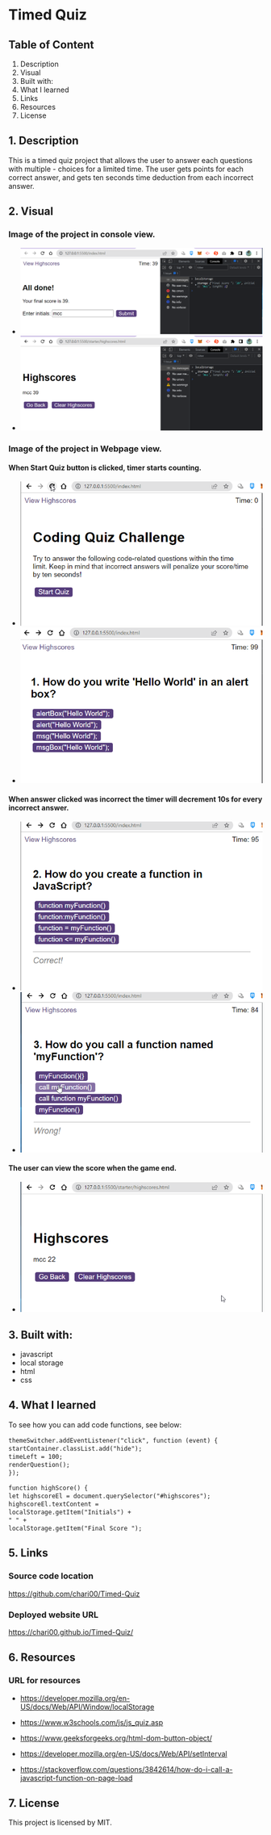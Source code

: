 # Timed Quiz

## Table of Content

1. Description
2. Visual
3. Built with:
4. What I learned
5. Links
6. Resources
7. License

## 1. Description

This is a timed quiz project that allows the user to answer each questions with multiple - choices for a limited time. The user gets points for each correct answer, and gets ten seconds time deduction from each incorrect answer.

## 2. Visual

### Image of the project in console view.

- <img src="/assets/images/quizdone.png">

- <img src="/assets/images/highscore.png">

### Image of the project in Webpage view.

#### When Start Quiz button is clicked, timer starts counting.

- <img src="/assets/images/beforequiz.png">

- <img src="/assets/images/startquiz.png">

#### When answer clicked was incorrect the timer will decrement 10s for every incorrect answer.

- <img src="/assets/images/correct.png">

- <img src="/assets/images/wrong.png">

#### The user can view the score when the game end.

- <img src="/assets/images/score.png">

## 3. Built with:

- javascript
- local storage
- html
- css

## 4. What I learned

To see how you can add code functions, see below:
```
themeSwitcher.addEventListener("click", function (event) {
startContainer.classList.add("hide");
timeLeft = 100;
renderQuestion();
});
```
```
function highScore() {
let highscoreEl = document.querySelector("#highscores");
highscoreEl.textContent =
localStorage.getItem("Initials") +
" " +
localStorage.getItem("Final Score ");
```

## 5. Links

### Source code location

https://github.com/chari00/Timed-Quiz

### Deployed website URL

https://chari00.github.io/Timed-Quiz/

## 6. Resources

### URL for resources

- https://developer.mozilla.org/en-US/docs/Web/API/Window/localStorage

- https://www.w3schools.com/js/js_quiz.asp

- https://www.geeksforgeeks.org/html-dom-button-object/

- https://developer.mozilla.org/en-US/docs/Web/API/setInterval

- https://stackoverflow.com/questions/3842614/how-do-i-call-a-javascript-function-on-page-load

## 7. License

This project is licensed by MIT.
